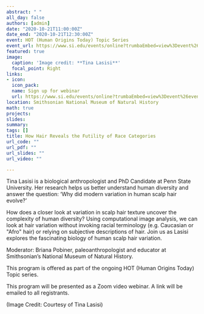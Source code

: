 ```yaml
---
abstract: " "
all_day: false
authors: [admin]
date: "2020-10-21T11:00:00Z"
date_end: "2020-10-21T12:30:00Z"
event: HOT (Human Origins Today) Topic Series
event_url: https://www.si.edu/events/online?trumbaEmbed=view%3Devent%26eventid%3D148371469
featured: true
image:
  caption: 'Image credit: **Tina Lasisi**'
  focal_point: Right
links:
- icon: 
  icon_pack: 
  name: Sign up for webinar
  url: https://www.si.edu/events/online?trumbaEmbed=view%3Devent%26eventid%3D148371469
location: Smithsonian National Museum of Natural History
math: true
projects:
slides: 
summary: 
tags: []
title: How Hair Reveals the Futility of Race Categories
url_code: ""
url_pdf: ""
url_slides: ""
url_video: ""

---
```


Tina Lasisi is a biological anthropologist and PhD Candidate at Penn State University. Her research helps us better understand human diversity and answer the question: ‘Why did modern variation in human scalp hair evolve?’

How does a closer look at variation in scalp hair texture uncover the complexity of human diversity? Using computational image analysis, we can look at hair variation without invoking racial terminology (e.g. Caucasian or "Afro" hair) or relying on subjective descriptions of hair. Join us as Lasisi explores the fascinating biology of human scalp hair variation. 

Moderator: Briana Pobiner, paleoanthropologist and educator at Smithsonian’s National Museum of Natural History.
 
This program is offered as part of the ongoing HOT (Human Origins Today) Topic series. 
 

This program will be presented as a Zoom video webinar. A link will be emailed to all registrants. 

(Image Credit: Courtesy of Tina Lasisi)
